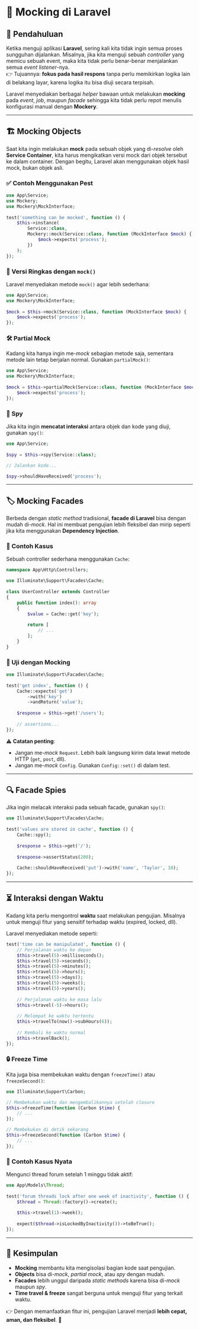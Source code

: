 # 🧪 Mocking di Laravel

## 📌 Pendahuluan
Ketika menguji aplikasi **Laravel**, sering kali kita tidak ingin semua proses sungguhan dijalankan. Misalnya, jika kita menguji sebuah *controller* yang memicu sebuah event, maka kita tidak perlu benar-benar menjalankan semua *event listener*-nya.  
👉 Tujuannya: **fokus pada hasil respons** tanpa perlu memikirkan logika lain di belakang layar, karena logika itu bisa diuji secara terpisah.

Laravel menyediakan berbagai *helper* bawaan untuk melakukan **mocking** pada *event*, *job*, maupun *facade* sehingga kita tidak perlu repot menulis konfigurasi manual dengan **Mockery**.

---

## 🏗️ Mocking Objects
Saat kita ingin melakukan **mock** pada sebuah objek yang di-*resolve* oleh **Service Container**, kita harus mengikatkan versi mock dari objek tersebut ke dalam container. Dengan begitu, Laravel akan menggunakan objek hasil mock, bukan objek asli.

### ✅ Contoh Menggunakan Pest
```php
use App\Service;
use Mockery;
use Mockery\MockInterface;
 
test('something can be mocked', function () {
    $this->instance(
        Service::class,
        Mockery::mock(Service::class, function (MockInterface $mock) {
            $mock->expects('process');
        })
    );
});
````

### 🚀 Versi Ringkas dengan `mock()`

Laravel menyediakan metode `mock()` agar lebih sederhana:

```php
use App\Service;
use Mockery\MockInterface;
 
$mock = $this->mock(Service::class, function (MockInterface $mock) {
    $mock->expects('process');
});
```

### 🛠️ Partial Mock

Kadang kita hanya ingin me-*mock* sebagian metode saja, sementara metode lain tetap berjalan normal. Gunakan `partialMock()`:

```php
use App\Service;
use Mockery\MockInterface;
 
$mock = $this->partialMock(Service::class, function (MockInterface $mock) {
    $mock->expects('process');
});
```

### 👀 Spy

Jika kita ingin **mencatat interaksi** antara objek dan kode yang diuji, gunakan `spy()`:

```php
use App\Service;
 
$spy = $this->spy(Service::class);

// Jalankan kode...

$spy->shouldHaveReceived('process');
```

---

## 🏷️ Mocking Facades

Berbeda dengan *static method* tradisional, **facade di Laravel** bisa dengan mudah di-*mock*.
Hal ini membuat pengujian lebih fleksibel dan mirip seperti jika kita menggunakan **Dependency Injection**.

### 📂 Contoh Kasus

Sebuah controller sederhana menggunakan `Cache`:

```php
namespace App\Http\Controllers;

use Illuminate\Support\Facades\Cache;
 
class UserController extends Controller
{
    public function index(): array
    {
        $value = Cache::get('key');
 
        return [
            // ...
        ];
    }
}
```

### 🧩 Uji dengan Mocking

```php
use Illuminate\Support\Facades\Cache;
 
test('get index', function () {
    Cache::expects('get')
        ->with('key')
        ->andReturn('value');
 
    $response = $this->get('/users');
 
    // assertions...
});
```

⚠️ **Catatan penting**:

* Jangan me-*mock* `Request`. Lebih baik langsung kirim data lewat metode HTTP (`get`, `post`, dll).
* Jangan me-*mock* `Config`. Gunakan `Config::set()` di dalam test.

---

## 🔍 Facade Spies

Jika ingin melacak interaksi pada sebuah facade, gunakan `spy()`:

```php
use Illuminate\Support\Facades\Cache;
 
test('values are stored in cache', function () {
    Cache::spy();
 
    $response = $this->get('/');
 
    $response->assertStatus(200);
 
    Cache::shouldHaveReceived('put')->with('name', 'Taylor', 10);
});
```

---

## ⏳ Interaksi dengan Waktu

Kadang kita perlu mengontrol **waktu** saat melakukan pengujian. Misalnya untuk menguji fitur yang sensitif terhadap waktu (expired, locked, dll).

Laravel menyediakan metode seperti:

```php
test('time can be manipulated', function () {
    // Perjalanan waktu ke depan
    $this->travel(5)->milliseconds();
    $this->travel(5)->seconds();
    $this->travel(5)->minutes();
    $this->travel(5)->hours();
    $this->travel(5)->days();
    $this->travel(5)->weeks();
    $this->travel(5)->years();
 
    // Perjalanan waktu ke masa lalu
    $this->travel(-5)->hours();
 
    // Melompat ke waktu tertentu
    $this->travelTo(now()->subHours(6));
 
    // Kembali ke waktu normal
    $this->travelBack();
});
```

### 🔒 Freeze Time

Kita juga bisa membekukan waktu dengan `freezeTime()` atau `freezeSecond()`:

```php
use Illuminate\Support\Carbon;

// Membekukan waktu dan mengembalikannya setelah closure
$this->freezeTime(function (Carbon $time) {
    // ...
});

// Membekukan di detik sekarang
$this->freezeSecond(function (Carbon $time) {
    // ...
});
```

### 🏁 Contoh Kasus Nyata

Mengunci thread forum setelah 1 minggu tidak aktif:

```php
use App\Models\Thread;
 
test('forum threads lock after one week of inactivity', function () {
    $thread = Thread::factory()->create();
 
    $this->travel(1)->week();
 
    expect($thread->isLockedByInactivity())->toBeTrue();
});
```

---

## 🎯 Kesimpulan

* **Mocking** membantu kita mengisolasi bagian kode saat pengujian.
* **Objects** bisa di-*mock*, *partial mock*, atau *spy* dengan mudah.
* **Facades** lebih unggul daripada *static methods* karena bisa di-*mock* maupun *spy*.
* **Time travel & freeze** sangat berguna untuk menguji fitur yang terkait waktu.

👉 Dengan memanfaatkan fitur ini, pengujian Laravel menjadi **lebih cepat, aman, dan fleksibel**. 🚀

